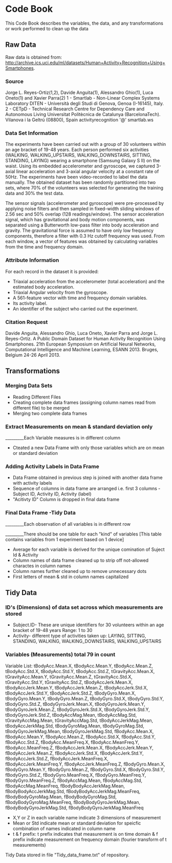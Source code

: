 # Code Book
This Code Book describes the variables, the data, and any transformations or work performed to clean up the data



## Raw Data
Raw data is obtained from:
http://archive.ics.uci.edu/ml/datasets/Human+Activity+Recognition+Using+Smartphones.

### Source
Jorge L. Reyes-Ortiz(1,2), Davide Anguita(1), Alessandro Ghio(1), Luca Oneto(1) and Xavier Parra(2)
1 - Smartlab - Non-Linear Complex Systems Laboratory
DITEN - Università degli Studi di Genova, Genoa (I-16145), Italy. 
2 - CETpD - Technical Research Centre for Dependency Care and Autonomous Living
Universitat Politècnica de Catalunya (BarcelonaTech). Vilanova i la Geltrú (08800), Spain
activityrecognition '@' smartlab.ws

### Data Set Information
The experiments have been carried out with a group of 30 volunteers within an age bracket of 19-48 years. Each person performed six activities (WALKING, WALKING_UPSTAIRS, WALKING_DOWNSTAIRS, SITTING, STANDING, LAYING) wearing a smartphone (Samsung Galaxy S II) on the waist. Using its embedded accelerometer and gyroscope, we captured 3-axial linear acceleration and 3-axial angular velocity at a constant rate of 50Hz. The experiments have been video-recorded to label the data manually. The obtained dataset has been randomly partitioned into two sets, where 70% of the volunteers was selected for generating the training data and 30% the test data. 

The sensor signals (accelerometer and gyroscope) were pre-processed by applying noise filters and then sampled in fixed-width sliding windows of 2.56 sec and 50% overlap (128 readings/window). The sensor acceleration signal, which has gravitational and body motion components, was separated using a Butterworth low-pass filter into body acceleration and gravity. The gravitational force is assumed to have only low frequency components, therefore a filter with 0.3 Hz cutoff frequency was used. From each window, a vector of features was obtained by calculating variables from the time and frequency domain.

### Attribute Information
For each record in the dataset it is provided: 
* Triaxial acceleration from the accelerometer (total acceleration) and the estimated body acceleration. 
* Triaxial Angular velocity from the gyroscope. 
* A 561-feature vector with time and frequency domain variables. 
* Its activity label. 
* An identifier of the subject who carried out the experiment.

### Citation Request
Davide Anguita, Alessandro Ghio, Luca Oneto, Xavier Parra and Jorge L. Reyes-Ortiz. A Public Domain Dataset for Human Activity Recognition Using Smartphones. 21th European Symposium on Artificial Neural Networks, Computational Intelligence and Machine Learning, ESANN 2013. Bruges, Belgium 24-26 April 2013.



## Transformations
### Merging Data Sets
* Reading Different Files
* Creating complete data frames (assigning column names read from different file) to be merged
* Merging two complete data frames

### Extract Measurements on mean & standard deviation only
_________Each Variable measures is in different column
* Cteated a new Data Frame with only those variables which are on mean or standard deviation

### Adding Activity Labels in Data Frame
* Data Frame obtained in previous step is joined with another data frame with activity labels
* Sequence of columns in data frame are arranged i.e. first 3 columns -Subject ID, Activity ID, Activity (label)
* "Acitivty ID" Column is dropped in final data frame

### Final Data Frame -Tidy Data
_________Each observation of all variables is in different row

_________There should be one table for each "kind" of variables [This table contains variables from 1 experiment based on 1 device]
* Average for each variable is derived for the unique comination of Suject Id & Activity
* Column names of data frame cleaned up to strip off not-allowed charactes in column names
* Column names further cleaned up to remove unnecessary dots
* First letters of mean & std in column names capitalized



## Tidy Data
### ID's (Dimensions) of data set across which measurements are stored
* Subject.ID- These are unique identifiers for 30 volunteers within an age bracket of 19-48 years
  Range: 1 to 30
* Activity- different type of activities taken up: LAYING, SITTING, STANDING, WALKING, WALKING_DOWNSTAIRS, WALKING_UPSTAIRS

### Variables (Measurements) total 79 in count
Variable List:
tBodyAcc.Mean.X, tBodyAcc.Mean.Y, tBodyAcc.Mean.Z, tBodyAcc.Std.X, tBodyAcc.Std.Y, tBodyAcc.Std.Z, tGravityAcc.Mean.X, tGravityAcc.Mean.Y, tGravityAcc.Mean.Z, tGravityAcc.Std.X, tGravityAcc.Std.Y, tGravityAcc.Std.Z, tBodyAccJerk.Mean.X, tBodyAccJerk.Mean.Y, tBodyAccJerk.Mean.Z, tBodyAccJerk.Std.X, tBodyAccJerk.Std.Y, tBodyAccJerk.Std.Z, tBodyGyro.Mean.X, tBodyGyro.Mean.Y, tBodyGyro.Mean.Z, tBodyGyro.Std.X, tBodyGyro.Std.Y, tBodyGyro.Std.Z, tBodyGyroJerk.Mean.X, tBodyGyroJerk.Mean.Y, tBodyGyroJerk.Mean.Z, tBodyGyroJerk.Std.X, tBodyGyroJerk.Std.Y, tBodyGyroJerk.Std.Z, tBodyAccMag.Mean, tBodyAccMag.Std, tGravityAccMag.Mean, tGravityAccMag.Std, tBodyAccJerkMag.Mean, tBodyAccJerkMag.Std, tBodyGyroMag.Mean, tBodyGyroMag.Std, tBodyGyroJerkMag.Mean, tBodyGyroJerkMag.Std, fBodyAcc.Mean.X, fBodyAcc.Mean.Y, fBodyAcc.Mean.Z, fBodyAcc.Std.X, fBodyAcc.Std.Y, fBodyAcc.Std.Z, fBodyAcc.MeanFreq.X, fBodyAcc.MeanFreq.Y, fBodyAcc.MeanFreq.Z, fBodyAccJerk.Mean.X, fBodyAccJerk.Mean.Y, fBodyAccJerk.Mean.Z, fBodyAccJerk.Std.X, fBodyAccJerk.Std.Y, fBodyAccJerk.Std.Z, fBodyAccJerk.MeanFreq.X, fBodyAccJerk.MeanFreq.Y, fBodyAccJerk.MeanFreq.Z, fBodyGyro.Mean.X, fBodyGyro.Mean.Y, fBodyGyro.Mean.Z, fBodyGyro.Std.X, fBodyGyro.Std.Y, fBodyGyro.Std.Z, fBodyGyro.MeanFreq.X, fBodyGyro.MeanFreq.Y, fBodyGyro.MeanFreq.Z, fBodyAccMag.Mean, fBodyAccMag.Std, fBodyAccMag.MeanFreq, fBodyBodyAccJerkMag.Mean, fBodyBodyAccJerkMag.Std, fBodyBodyAccJerkMag.MeanFreq, fBodyBodyGyroMag.Mean, fBodyBodyGyroMag.Std, fBodyBodyGyroMag.MeanFreq, fBodyBodyGyroJerkMag.Mean, fBodyBodyGyroJerkMag.Std, fBodyBodyGyroJerkMag.MeanFreq

* X,Y or Z in each variable name indicate 3 dimensions of measurement
* Mean or Std indicate mean or standard deviation for speicfic combination of names indicated in column name
* t & f prefix: t prefix indicates that measurement is on time domain & f prefix indicate measurement on frequency domain (fourier transform of t measurements)


Tidy Data stored in file "Tidy_data_frame.txt" of repository.

